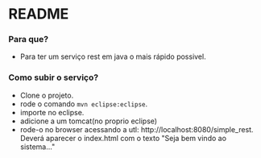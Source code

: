 # README #

### Para que? ###

* Para ter um serviço rest em java o mais rápido possivel.

### Como subir o serviço? ###

* Clone o projeto.
* rode o comando `mvn eclipse:eclipse`.
* importe no eclipse.
* adicione a um tomcat(no proprio eclipse)
* rode-o no browser acessando a utl: http://localhost:8080/simple_rest. Deverá aparecer o index.html com o texto "Seja bem vindo ao sistema..."

